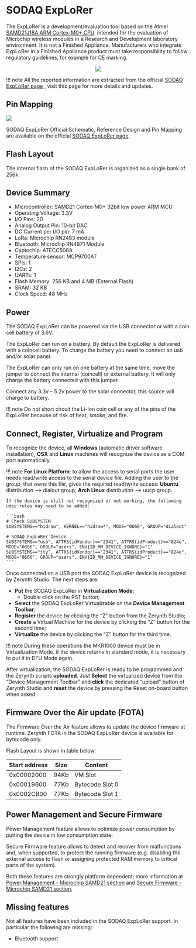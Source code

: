 # SODAQ ExpLoRer

The ExpLoRer is a development/evaluation tool based on the Atmel [SAMD21J18A ARM Cortex-M0+ CPU](https://cdn.sparkfun.com/datasheets/Dev/Arduino/Boards/Atmel-42181-SAM-D21_Datasheet.pdf). intended for the evaluation of Microchip wireless modules in a Research and Development laboratory environment. It is not a Finished Appliance. Manufacturers who integrate ExpLoRer in a Finished Appliance product must take responsibility to follow regulatory guidelines, for example for CE marking.

<p style="text-align:center;"><img src="https://github.com/zerynth/docs/blob/test/docs/reference/boards/sodaq_explorer/docs/img/SodaqExplorer.png?raw=true"></p>

!!! note
	All the reported information are extracted from the official [SODAQ ExpLoRer page](https://support.sodaq.com/Boards/ExpLoRer/) , visit this page for more details and updates.

## Pin Mapping

![](https://github.com/zerynth/docs/blob/test/docs/reference/boards/sodaq_explorer/docs/img/SODAQ_ExpLoRer_pin_comm.jpg?raw=true)

SODAQ ExpLoRer Official Schematic, Reference Design and Pin Mapping are available on the official [SODAQ ExpLoRer page](https://support.sodaq.com/sodaq-one/explorer).

## Flash Layout

The internal flash of the SODAQ ExpLoRer is organized as a single bank of 256k.

## Device Summary


* Microcontroller: SAMD21 Cortex-M0+ 32bit low power ARM MCU
* Operating Voltage: 3.3V
* I/O Pins: 20
* Analog Output Pin: 10-bit DAC
* DC Current per I/O pin: 7 mA
* LoRa: Microchip RN2483 module
* Bluetooth: Microchip RN4871 Module
* Cyptochip: ATECC508A
* Temperature sensor: MCP9700AT
* SPIs: 1
* I2Cs: 2
* UARTs: 1
* Flash Memory: 256 KB and 4 MB (External Flash)
* SRAM: 32 KB
* Clock Speed: 48 MHz

## Power

The SODAQ ExpLoRer can be powered via the USB connector or with a coin cell battery of 3.6V.

The ExpLoRer can run on a battery. By default the ExpLoRer is delivered with a coincell battery.
To charge the battery you need to connect an usb and/or solar panel.

The ExpLoRer can only run on one battery at the same time, move the jumper to connect the internal (coincell) or external battery. It will only charge the battery connected with this jumper.

Connect any 3.3v – 5.2v power to the solar connector, this source will charge to battery.

!!! note
	Do not short circuit the Li-Ion coin cell or any of the pins of the ExpLoRer because of risk of heat, smoke, and fire.

## Connect, Register, Virtualize and Program

To recognize the device, all **Windows** (automatic driver software installation), **OSX** and **Linux** machines will recognize the device as a COM port automatically.

!!! note
	**For Linux Platform**: to allow the access to serial ports the user needs read/write access to the serial device file. Adding the user to the group, that owns this file, gives the required read/write access: **Ubuntu** distribution –> dialout group; **Arch Linux** distribution –> uucp group.

    If the device is still not recognized or not working, the following udev rules may need to be added:

    ```bash
    # Check SUBSYSTEM
    SUBSYSTEMS=="hidraw", KERNEL=="hidraw*", MODE="0666", GROUP="dialout"

    # SODAQ ExpLoRer Device
    SUBSYSTEMS=="usb", ATTRS{idVendor}=="2341", ATTRS{idProduct}=="824e", MODE="0666", GROUP="users", ENV{ID_MM_DEVICE_IGNORE}="1"
    SUBSYSTEMS=="tty", ATTRS{idVendor}=="2341", ATTRS{idProduct}=="824e", MODE="0666", GROUP="users", ENV{ID_MM_DEVICE_IGNORE}="1"
    ```

Once connected on a USB port the SODAQ ExpLoRer device is recognized by Zerynth Studio. The next steps are:


* **Put** the SODAQ ExpLoRer in **Virtualization Mode**;
    * Double click on the RST button;
* **Select** the SODAQ ExpLoRer Virtualizable on the **Device Management Toolbar**;
* **Register** the device by clicking the “Z” button from the Zerynth Studio;
* **Create** a Virtual Machine for the device by clicking the “Z” button for the second time;
* **Virtualize** the device by clicking the “Z” button for the third time.

!!! note
	During these operations the MKR1000 device must be in Virtualization Mode. if the device returns in standard mode, it is necessary to put it in DFU Mode again.

After virtualization, the SODAQ ExpLoRer is ready to be programmed and the Zerynth scripts **uploaded**. Just **Select** the virtualized device from the “Device Management Toolbar” and **click** the dedicated “upload” button of Zerynth Studio and **reset** the device by pressing the Reset on-board button when asked.

## Firmware Over the Air update (FOTA)

The Firmware Over the Air feature allows to update the device firmware at runtime. Zerynth FOTA in the SODAQ ExpLoRer device is available for bytecode only.

Flash Layout is shown in table below:

| Start address | Size | Content         |
|---------------|------|-----------------|
| 0x00002000    | 94Kb | VM Slot         |
| 0x00019600    | 77Kb | Bytecode Slot 0 |
| 0x0002CB00    | 77Kb | Bytecode Slot 1 |

## Power Management and Secure Firmware

Power Management feature allows to optimize power consumption by putting the device in low consumption state.

Secure Firmware feature allows to detect and recover from malfunctions and, when supported, to protect the running firmware (e.g. disabling the external access to flash or assigning protected RAM memory to critical parts of the system).

Both these features are strongly platform dependent; more information at [Power Management - Microchip SAMD21 section](https://docs.zerynth.com/latest/official/core.zerynth.stdlib/docs/official_core.zerynth.stdlib_pwr.html#pwr-samd21) and [Secure Firmware - Microchip SAMD21 section](https://docs.zerynth.com/latest/official/core.zerynth.stdlib/docs/official_core.zerynth.stdlib_sfw.html#sfw-samd21).

## Missing features

Not all features have been included in the SODAQ ExpLoRer support. In particular the following are missing:


* Bluetooth support
<!--stackedit_data:
eyJoaXN0b3J5IjpbMjgzMzc2OTczLDEwNDk1MjgyMzhdfQ==
-->
